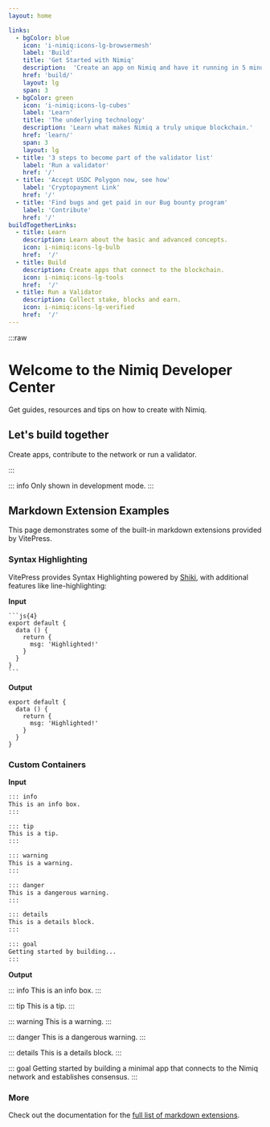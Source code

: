 ```yaml
---
layout: home

links:
  - bgColor: blue
    icon: 'i-nimiq:icons-lg-browsermesh'
    label: 'Build'
    title: 'Get Started with Nimiq'
    description:  'Create an app on Nimiq and have it running in 5 minutes.'
    href: 'build/'
    layout: lg
    span: 3
  - bgColor: green
    icon: 'i-nimiq:icons-lg-cubes'
    label: 'Learn'
    title: 'The underlying technology'
    description: 'Learn what makes Nimiq a truly unique blockchain.'
    href: 'learn/'
    span: 3
    layout: lg
  - title: '3 steps to become part of the validator list'
    label: 'Run a validator'
    href: '/'
  - title: 'Accept USDC Polygon now, see how'
    label: 'Cryptopayment Link'
    href: '/'
  - title: 'Find bugs and get paid in our Bug bounty program'
    label: 'Contribute'
    href: '/'
buildTogetherLinks:
  - title: Learn
    description: Learn about the basic and advanced concepts.
    icon: i-nimiq:icons-lg-bulb
    href:  '/'
  - title: Build
    description: Create apps that connect to the blockchain.
    icon: i-nimiq:icons-lg-tools
    href:  '/'
  - title: Run a Validator
    description: Collect stake, blocks and earn.
    icon: i-nimiq:icons-lg-verified
    href:  '/'
---
```


:::raw
# Welcome to the Nimiq Developer Center

Get guides, resources and tips on how to create with Nimiq.

<Grid :items="$frontmatter.links" />

## Let's build together

Create apps, contribute to the network or run a validator.

<Grid :items="$frontmatter.buildTogetherLinks" />
:::

<script setup>
const isDev = import.meta.env.DEV
</script>

<div v-if="isDev">

::: info
Only shown in development mode.
:::

## Markdown Extension Examples

This page demonstrates some of the built-in markdown extensions provided by VitePress.

### Syntax Highlighting

VitePress provides Syntax Highlighting powered by [Shiki](https://github.com/shikijs/shiki), with additional features like line-highlighting:

**Input**

````
```js{4}
export default {
  data () {
    return {
      msg: 'Highlighted!'
    }
  }
}
```
````

**Output**

```js{4}
export default {
  data () {
    return {
      msg: 'Highlighted!'
    }
  }
}
```

### Custom Containers

**Input**

```md
::: info
This is an info box.
:::

::: tip
This is a tip.
:::

::: warning
This is a warning.
:::

::: danger
This is a dangerous warning.
:::

::: details
This is a details block.
:::

::: goal
Getting started by building...
:::
```

**Output**

::: info
This is an info box.
:::

::: tip
This is a tip.
:::

::: warning
This is a warning.
:::

::: danger
This is a dangerous warning.
:::

::: details
This is a details block.
:::

::: goal
Getting started by building a minimal app that connects to the Nimiq network and establishes consensus.
:::

### More

Check out the documentation for the [full list of markdown extensions](https://vitepress.dev/guide/markdown).

</div>
